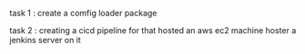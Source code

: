 task 1 : create a comfig loader package

task 2 : creating a cicd pipeline
    for that hosted an aws ec2 machine
    hoster a jenkins server on it
    